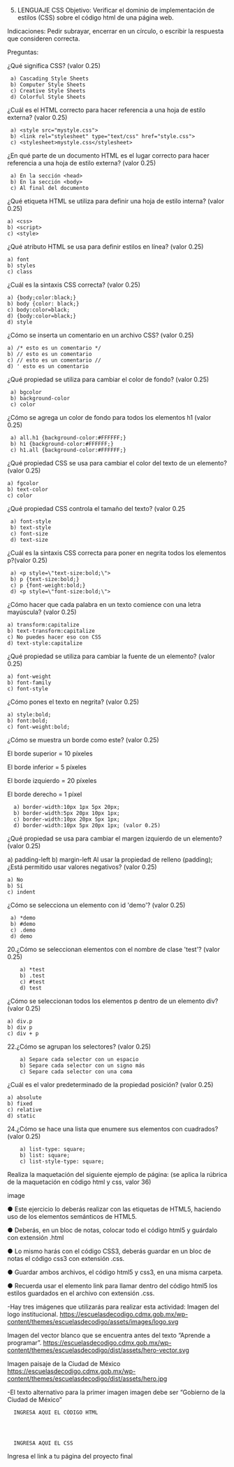 5. LENGUAJE CSS
Objetivo: Verificar el dominio de implementación de estilos (CSS) sobre el código html de una página web.

Indicaciones: Pedir subrayar, encerrar en un círculo, o escribir la respuesta que consideren correcta.

Preguntas:

¿Qué significa CSS? (valor 0.25)

     a) Cascading Style Sheets
     b) Computer Style Sheets
     c) Creative Style Sheets
     d) Colorful Style Sheets
   
¿Cuál es el HTML correcto para hacer referencia a una hoja de estilo externa? (valor 0.25)

     a) <style src="mystyle.css">
     b) <link rel="stylesheet" type="text/css" href="style.css">
     c) <stylesheet>mystyle.css</stylesheet>
  
¿En qué parte de un documento HTML es el lugar correcto para hacer referencia a una hoja de estilo externa? (valor 0.25)

     a) En la sección <head>
     b) En la sección <body>
     c) Al final del documento
  
¿Qué etiqueta HTML se utiliza para definir una hoja de estilo interna? (valor 0.25)

    a) <css>
    b) <script>
    c) <style>
  
¿Qué atributo HTML se usa para definir estilos en línea? (valor 0.25)

    a) font
    b) styles
    c) class
  
¿Cuál es la sintaxis CSS correcta? (valor 0.25)

    a) {body;color:black;}
    b) body {color: black;}
    c) body:color=black;
    d) {body:color=black;}
    d) style
  
¿Cómo se inserta un comentario en un archivo CSS? (valor 0.25)

    a) /* esto es un comentario */
    b) // esto es un comentario
    c) // esto es un comentario //
    d) ' esto es un comentario
  
¿Qué propiedad se utiliza para cambiar el color de fondo? (valor 0.25)

     a) bgcolor
     b) background-color
     c) color
   
¿Cómo se agrega un color de fondo para todos los elementos h1 (valor 0.25)

     a) all.h1 {background-color:#FFFFFF;}
     b) h1 {background-color:#FFFFFF;}
     c) h1.all {background-color:#FFFFFF;}

¿Qué propiedad CSS se usa para cambiar el color del texto de un elemento? (valor 0.25)

    a) fgcolor
    b) text-color
    c) color
  
¿Qué propiedad CSS controla el tamaño del texto? (valor 0.25

     a) font-style
     b) text-style
     c) font-size
     d) text-size
 
¿Cuál es la sintaxis CSS correcta para poner en negrita todos los elementos p?(valor 0.25)

     a) <p style=\"text-size:bold;\">
     b) p {text-size:bold;}
     c) p {font-weight:bold;}
     d) <p style=\"font-size:bold;\">
   
¿Cómo hacer que cada palabra en un texto comience con una letra mayúscula? (valor 0.25)

    a) transform:capitalize
    b) text-transform:capitalize
    c) No puedes hacer eso con CSS
    d) text-style:capitalize
  
¿Qué propiedad se utiliza para cambiar la fuente de un elemento? (valor 0.25)

    a) font-weight
    b) font-family
    c) font-style
  
¿Cómo pones el texto en negrita? (valor 0.25)

    a) style:bold;
    b) font:bold;
    c) font-weight:bold;
  
¿Cómo se muestra un borde como este? (valor 0.25)

El borde superior = 10 píxeles

El borde inferior = 5 píxeles

El borde izquierdo = 20 píxeles

El borde derecho = 1 píxel

      a) border-width:10px 1px 5px 20px;
      b) border-width:5px 20px 10px 1px;
      c) border-width:10px 20px 5px 1px;
      d) border-width:10px 5px 20px 1px; (valor 0.25)
      
¿Qué propiedad se usa para cambiar el margen izquierdo de un elemento? (valor 0.25)

  a) padding-left
  b) margin-left
Al usar la propiedad de relleno (padding); ¿Está permitido usar valores negativos? (valor 0.25)

    a) No
    b) Sí
    c) indent
    
¿Cómo se selecciona un elemento con id 'demo'? (valor 0.25)

     a) *demo
     b) #demo
     c) .demo
     d) demo
   
20.¿Cómo se seleccionan elementos con el nombre de clase 'test'? (valor 0.25)

        a) *test
        b) .test
        c) #test
        d) test
¿Cómo se seleccionan todos los elementos p dentro de un elemento div? (valor 0.25)

    a) div.p
    b) div p
    c) div + p
22.¿Cómo se agrupan los selectores? (valor 0.25)

        a) Separe cada selector con un espacio
        b) Separe cada selector con un signo más
        c) Separe cada selector con una coma
¿Cuál es el valor predeterminado de la propiedad posición? (valor 0.25)

    a) absolute
    b) fixed
    c) relative
    d) static
24.¿Cómo se hace una lista que enumere sus elementos con cuadrados? (valor 0.25)

        a) list-type: square;
        b) list: square;
        c) list-style-type: square;
Realiza la maquetación del siguiente ejemplo de página: (se aplica la rúbrica de la maquetación en código html y css, valor 36)

image

● Este ejercicio lo deberás realizar con las etiquetas de HTML5, haciendo uso de los elementos semánticos de HTML5.

● Deberás, en un bloc de notas, colocar todo el código html5 y guárdalo con extensión .html

● Lo mismo harás con el código CSS3, deberás guardar en un bloc de notas el código css3 con extensión .css.

● Guardar ambos archivos, el código html5 y css3, en una misma carpeta.

● Recuerda usar el elemento link para llamar dentro del código html5 los estilos guardados en el archivo con extensión .css.

-Hay tres imágenes que utilizarás para realizar esta actividad: Imagen del logo institucional. https://escuelasdecodigo.cdmx.gob.mx/wp-content/themes/escuelasdecodigo/assets/images/logo.svg

Imagen del vector blanco que se encuentra antes del texto “Aprende a programar”. https://escuelasdecodigo.cdmx.gob.mx/wp-content/themes/escuelasdecodigo/dist/assets/hero-vector.svg

Imagen paisaje de la Ciudad de México https://escuelasdecodigo.cdmx.gob.mx/wp-content/themes/escuelasdecodigo/dist/assets/hero.jpg

-El texto alternativo para la primer imagen imagen debe ser “Gobierno de la Ciudad de México”

      INGRESA AQUI EL CÓDIGO HTML
      
      
      
      
      INGRESA AQUI EL CSS
Ingresa el link a tu página del proyecto final
